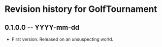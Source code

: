# Revision history for GolfTournament

## 0.1.0.0 -- YYYY-mm-dd

* First version. Released on an unsuspecting world.
